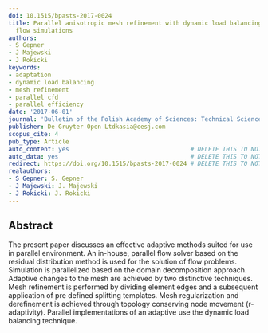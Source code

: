 ```yaml
---
doi: 10.1515/bpasts-2017-0024
title: Parallel anisotropic mesh refinement with dynamic load balancing for transonic
  flow simulations
authors:
- S Gepner
- J Majewski
- J Rokicki
keywords:
- adaptation
- dynamic load balancing
- mesh refinement
- parallel cfd
- parallel efficiency
date: '2017-06-01'
journal: 'Bulletin of the Polish Academy of Sciences: Technical Sciences'
publisher: De Gruyter Open Ltdkasia@cesj.com
scopus_cite: 4
pub_type: Article
auto_content: yes                                  # DELETE THIS TO NOT AUTO GENERATE CONTENT
auto_data: yes                                     # DELETE THIS TO NOT AUTO GENERATE METADATA
redirect: https://doi.org/10.1515/bpasts-2017-0024 # DELETE THIS TO NOT REDIRECT
realauthors:
- S Gepner: S. Gepner
- J Majewski: J. Majewski
- J Rokicki: J. Rokicki
---
```



## Abstract
The present paper discusses an effective adaptive methods suited for use in parallel environment. An in-house, parallel flow solver based on the residual distribution method is used for the solution of flow problems. Simulation is parallelized based on the domain decomposition approach. Adaptive changes to the mesh are achieved by two distinctive techniques. Mesh refinement is performed by dividing element edges and a subsequent application of pre defined splitting templates. Mesh regularization and derefinement is achieved through topology conserving node movement (r-adaptivity). Parallel implementations of an adaptive use the dynamic load balancing technique.

